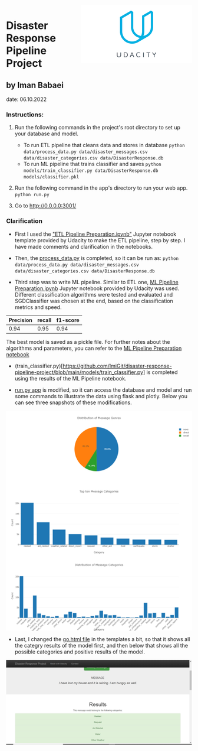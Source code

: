 <img src="Udacity_logo.png" align="right" />

# Disaster Response Pipeline Project
## by Iman Babaei
date: 06.10.2022


### Instructions:
1. Run the following commands in the project's root directory to set up your database and model.

    - To run ETL pipeline that cleans data and stores in database
        `python data/process_data.py data/disaster_messages.csv data/disaster_categories.csv data/DisasterResponse.db`
    - To run ML pipeline that trains classifier and saves
        `python models/train_classifier.py data/DisasterResponse.db models/classifier.pkl`

2. Run the following command in the app's directory to run your web app.
    `python run.py`

3. Go to http://0.0.0.0:3001/

### Clarification 

- First I used the ["ETL Pipeline Preparation.ipynb"](https://github.com/ImiGit/disaster-response-pipeline-project/blob/main/data/ETL%20Pipeline%20Preparation.ipynb) Jupyter notebook template provided by Udacity to make the ETL pipeline, step by step. I have made comments and clarification in the notebooks.

- Then, the [process_data.py](https://github.com/ImiGit/disaster-response-pipeline-project/blob/main/data/process_data.py) is completed, so it can be run as:
        `python data/process_data.py data/disaster_messages.csv data/disaster_categories.csv data/DisasterResponse.db`

- Third step was to write ML pipeline. Similar to ETL one, [ML Pipeline Preparation.ipynb](https://github.com/ImiGit/disaster-response-pipeline-project/blob/main/models/ML%20Pipeline%20Preparation.ipynb) Jupyter notebook provided by Udacity was used. Different classification algorithms were tested and evaluated and SGDClassifier was chosen at the end, based on the classification metrics and speed.

| Precision | recall | f1-score |
| --- | --- | --- |
| 0.94 | 0.95 | 0.94| 

The best model is saved as a pickle file. For further notes about the algorithms and parameters, you can refer to the [ML Pipeline Preparation notebook](https://github.com/ImiGit/disaster-response-pipeline-project/blob/main/models/ML%20Pipeline%20Preparation.ipynb)

- (train_classifier.py)[https://github.com/ImiGit/disaster-response-pipeline-project/blob/main/models/train_classifier.py] is completed using the results of the ML Pipeline notebook.

- [run.py app](https://github.com/ImiGit/disaster-response-pipeline-project/blob/main/app/run.py) is modified, so it can access the database and model and run some commands to illustrate the data using flask and plotly. Below you can see three snapshots of these modifications.

<img src="pie_message_genres.png" align="Center" />
<img src="bar_top10_categories.png" align="Center" />
<img src="bar_message_categories.png" align="Center" />

- Last, I changed the [go.html file](https://github.com/ImiGit/disaster-response-pipeline-project/blob/main/app/templates/go.html) in the templates a bit, so that it shows all the categry results of the model first, and then below that shows all the possible categories and positive results of the model.

<img src="Results.png" align="Center" />